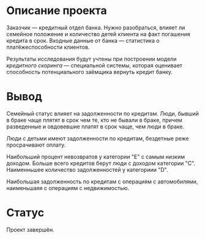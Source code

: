 # Описание проекта

Заказчик — кредитный отдел банка. Нужно разобраться, влияет ли семейное положение и количество детей клиента на факт погашения кредита в срок. Входные данные от банка — статистика о платёжеспособности клиентов.

Результаты исследования будут учтены при построении модели *кредитного скоринга* — специальной системы, которая оценивает способность потенциального заёмщика вернуть кредит банку.

# Вывод

Семейный статус влияет на задолженности по кредитам. Люди, бывший в браке чаще плятят в срок чем те, кто не бывали в браке, причем разведенные и овдовевшие платят в срок чаще, чем люди в браке.

Люди с детьми имеют задолженности по кредитам, бездетные реже просрачивают оплату.

Наибольший процент невозвратов у категории "Е" с самым низким доходом. Больше всего кредитов берут люди с доходом категории "С". Наименньшее количество задолженностей у категориии "D".

Наибольшая задолженность по кредитам с операциям с автомобилями, наименьшаяя с операциям с недвижимостью.

# Статус 

Проект завершён.
